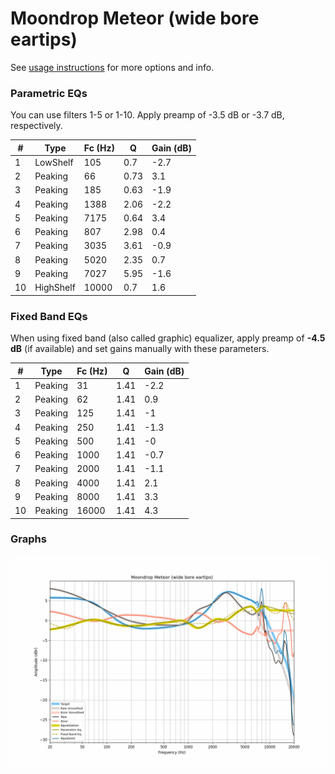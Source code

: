 # Moondrop Meteor (wide bore eartips)
See [usage instructions](https://github.com/jaakkopasanen/AutoEq#usage) for more options and info.

### Parametric EQs
You can use filters 1-5 or 1-10. Apply preamp of -3.5 dB or -3.7 dB, respectively.

|   # | Type      |   Fc (Hz) |    Q |   Gain (dB) |
|-----|-----------|-----------|------|-------------|
|   1 | LowShelf  |       105 | 0.7  |        -2.7 |
|   2 | Peaking   |        66 | 0.73 |         3.1 |
|   3 | Peaking   |       185 | 0.63 |        -1.9 |
|   4 | Peaking   |      1388 | 2.06 |        -2.2 |
|   5 | Peaking   |      7175 | 0.64 |         3.4 |
|   6 | Peaking   |       807 | 2.98 |         0.4 |
|   7 | Peaking   |      3035 | 3.61 |        -0.9 |
|   8 | Peaking   |      5020 | 2.35 |         0.7 |
|   9 | Peaking   |      7027 | 5.95 |        -1.6 |
|  10 | HighShelf |     10000 | 0.7  |         1.6 |

### Fixed Band EQs
When using fixed band (also called graphic) equalizer, apply preamp of **-4.5 dB** (if available) and set gains manually with these parameters.

|   # | Type    |   Fc (Hz) |    Q |   Gain (dB) |
|-----|---------|-----------|------|-------------|
|   1 | Peaking |        31 | 1.41 |        -2.2 |
|   2 | Peaking |        62 | 1.41 |         0.9 |
|   3 | Peaking |       125 | 1.41 |        -1   |
|   4 | Peaking |       250 | 1.41 |        -1.3 |
|   5 | Peaking |       500 | 1.41 |        -0   |
|   6 | Peaking |      1000 | 1.41 |        -0.7 |
|   7 | Peaking |      2000 | 1.41 |        -1.1 |
|   8 | Peaking |      4000 | 1.41 |         2.1 |
|   9 | Peaking |      8000 | 1.41 |         3.3 |
|  10 | Peaking |     16000 | 1.41 |         4.3 |

### Graphs
![](./Moondrop%20Meteor%20(wide%20bore%20eartips).png)
